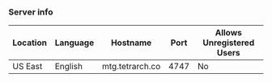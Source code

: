 ### Server info
| Location | Language | Hostname | Port | Allows Unregistered Users |
| -------- | -------- | --------------- | ---- | ------------------------- |
| US East | English | mtg.tetrarch.co | 4747 | No |
